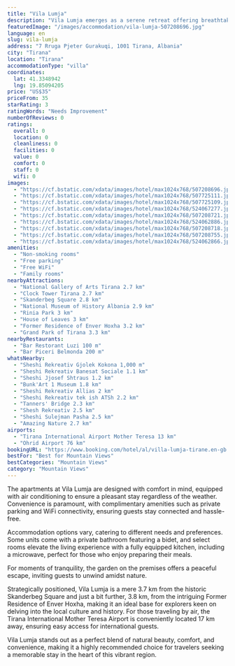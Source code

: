```yaml
---
title: "Vila Lumja"
description: "Vila Lumja emerges as a serene retreat offering breathtaking mountain vistas, located just a stone's throw away from the Dajti Ekspres Cable Car, approximately 3 km to be precise."
featuredImage: "/images/accommodation/vila-lumja-507208696.jpg"
language: en
slug: vila-lumja
address: "7 Rruga Pjeter Gurakuqi, 1001 Tirana, Albania"
city: "Tirana"
location: "Tirana"
accommodationType: "villa"
coordinates:
  lat: 41.3348942
  lng: 19.85094205
price: "US$35"
priceFrom: 35
starRating: 3
ratingWords: "Needs Improvement"
numberOfReviews: 0
ratings:
  overall: 0
  location: 0
  cleanliness: 0
  facilities: 0
  value: 0
  comfort: 0
  staff: 0
  wifi: 0
images:
  - "https://cf.bstatic.com/xdata/images/hotel/max1024x768/507208696.jpg?k=c279f862069218298f548e014d2577a0ac84e5514e847124dc211de590757e2e&o=&hp=1"
  - "https://cf.bstatic.com/xdata/images/hotel/max1024x768/507725111.jpg?k=41e89bbb63e0e76f9a6665fedaf54ab015a0d31ea2b2e586c1331d731a88a770&o=&hp=1"
  - "https://cf.bstatic.com/xdata/images/hotel/max1024x768/507725109.jpg?k=16cabe4457202014eb7aa86bf663c972c893efbc6256d3192c114dbf9be389f8&o=&hp=1"
  - "https://cf.bstatic.com/xdata/images/hotel/max1024x768/524067277.jpg?k=553cb2e09fa03c9af16b90a71ff730de6858a5d9ed8f63fa4b913f2031a22c67&o=&hp=1"
  - "https://cf.bstatic.com/xdata/images/hotel/max1024x768/507208721.jpg?k=a9535c1a165f69e2eb05afe4f5d45a8b38e9b452691907c16d0f556b6ffd0c23&o=&hp=1"
  - "https://cf.bstatic.com/xdata/images/hotel/max1024x768/524062886.jpg?k=20490ec60c468bb6f1ffb21e9ed3c4a618f4e5c2214bab11d52bf73aa5b7f47b&o=&hp=1"
  - "https://cf.bstatic.com/xdata/images/hotel/max1024x768/507208718.jpg?k=cc709049e49a643174936f92ce65b9dd2525c03eb712a4cc69cca6aa2009ba64&o=&hp=1"
  - "https://cf.bstatic.com/xdata/images/hotel/max1024x768/507208755.jpg?k=8515064b28841fd858047e0b4b536a207d34f40859e72e254d7868f067bf1125&o=&hp=1"
  - "https://cf.bstatic.com/xdata/images/hotel/max1024x768/524062866.jpg?k=9f9342c8a86c6fc2c0459736d6b24fda55d8fb45c341f8894dd389fd4245381e&o=&hp=1"
amenities:
  - "Non-smoking rooms"
  - "Free parking"
  - "Free WiFi"
  - "Family rooms"
nearbyAttractions:
  - "National Gallery of Arts Tirana 2.7 km"
  - "Clock Tower Tirana 2.7 km"
  - "Skanderbeg Square 2.8 km"
  - "National Museum of History Albania 2.9 km"
  - "Rinia Park 3 km"
  - "House of Leaves 3 km"
  - "Former Residence of Enver Hoxha 3.2 km"
  - "Grand Park of Tirana 3.3 km"
nearbyRestaurants:
  - "Bar Restorant Luzi 100 m"
  - "Bar Piceri Belmonda 200 m"
whatsNearby:
  - "Sheshi Rekreativ Gjolek Kokona 1,000 m"
  - "Sheshi Rekreativ Banesat Sociale 1.1 km"
  - "Sheshi Jjosef Shtraus 1.2 km"
  - "Bunk'Art 1 Museum 1.8 km"
  - "Sheshi Rekreativ Allias 2 km"
  - "Sheshi Rekreativ tek ish ATSh 2.2 km"
  - "Tanners' Bridge 2.3 km"
  - "Shesh Rekreativ 2.5 km"
  - "Sheshi Sulejman Pasha 2.5 km"
  - "Amazing Nature 2.7 km"
airports:
  - "Tirana International Airport Mother Teresa 13 km"
  - "Ohrid Airport 76 km"
bookingURL: "https://www.booking.com/hotel/al/villa-lumja-tirane.en-gb.html?aid=8035640"
bestFor: "Best for Mountain Views"
bestCategories: "Mountain Views"
category: "Mountain Views"
---
```


The apartments at Vila Lumja are designed with comfort in mind, equipped with air conditioning to ensure a pleasant stay regardless of the weather. Convenience is paramount, with complimentary amenities such as private parking and WiFi connectivity, ensuring guests stay connected and hassle-free.

Accommodation options vary, catering to different needs and preferences. Some units come with a private bathroom featuring a bidet, and select rooms elevate the living experience with a fully equipped kitchen, including a microwave, perfect for those who enjoy preparing their meals.

For moments of tranquility, the garden on the premises offers a peaceful escape, inviting guests to unwind amidst nature.

Strategically positioned, Vila Lumja is a mere 3.7 km from the historic Skanderbeg Square and just a bit further, 3.8 km, from the intriguing Former Residence of Enver Hoxha, making it an ideal base for explorers keen on delving into the local culture and history. For those traveling by air, the Tirana International Mother Teresa Airport is conveniently located 17 km away, ensuring easy access for international guests.

Vila Lumja stands out as a perfect blend of natural beauty, comfort, and convenience, making it a highly recommended choice for travelers seeking a memorable stay in the heart of this vibrant region.